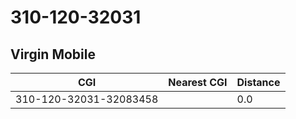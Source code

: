 # 310-120-32031
## Virgin Mobile


| CGI | Nearest CGI | Distance |
|-----|-------------|----------|
| 310-120-32031-32083458 |  | 0.0 |
